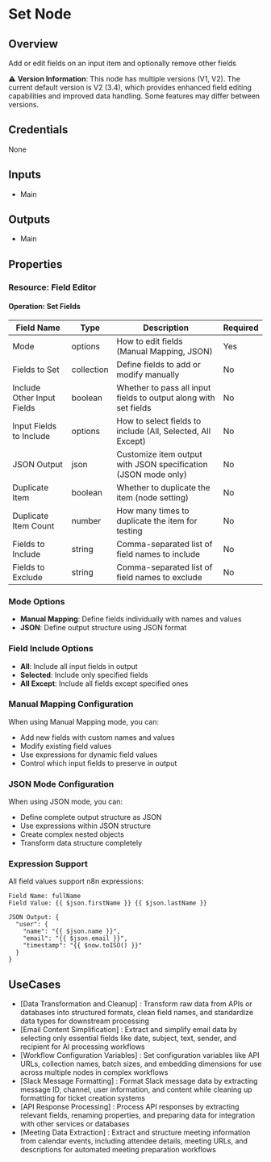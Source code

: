 # Set Node

## Overview

Add or edit fields on an input item and optionally remove other fields

⚠️ **Version Information**: This node has multiple versions (V1, V2). The current default version is V2 (3.4), which provides enhanced field editing capabilities and improved data handling. Some features may differ between versions.

## Credentials

None

## Inputs

- Main

## Outputs

- Main

## Properties

### Resource: Field Editor

#### Operation: Set Fields

| Field Name | Type | Description | Required |
|---|---|---|---|
| Mode | options | How to edit fields (Manual Mapping, JSON) | Yes |
| Fields to Set | collection | Define fields to add or modify manually | No |
| Include Other Input Fields | boolean | Whether to pass all input fields to output along with set fields | No |
| Input Fields to Include | options | How to select fields to include (All, Selected, All Except) | No |
| JSON Output | json | Customize item output with JSON specification (JSON mode only) | No |
| Duplicate Item | boolean | Whether to duplicate the item (node setting) | No |
| Duplicate Item Count | number | How many times to duplicate the item for testing | No |
| Fields to Include | string | Comma-separated list of field names to include | No |
| Fields to Exclude | string | Comma-separated list of field names to exclude | No |

### Mode Options
- **Manual Mapping**: Define fields individually with names and values
- **JSON**: Define output structure using JSON format

### Field Include Options
- **All**: Include all input fields in output
- **Selected**: Include only specified fields
- **All Except**: Include all fields except specified ones

### Manual Mapping Configuration
When using Manual Mapping mode, you can:
- Add new fields with custom names and values
- Modify existing field values
- Use expressions for dynamic field values
- Control which input fields to preserve in output

### JSON Mode Configuration
When using JSON mode, you can:
- Define complete output structure as JSON
- Use expressions within JSON structure
- Create complex nested objects
- Transform data structure completely

### Expression Support
All field values support n8n expressions:
```
Field Name: fullName
Field Value: {{ $json.firstName }} {{ $json.lastName }}

JSON Output: {
  "user": {
    "name": "{{ $json.name }}",
    "email": "{{ $json.email }}",
    "timestamp": "{{ $now.toISO() }}"
  }
}
```

## UseCases

- [Data Transformation and Cleanup] : Transform raw data from APIs or databases into structured formats, clean field names, and standardize data types for downstream processing
- [Email Content Simplification] : Extract and simplify email data by selecting only essential fields like date, subject, text, sender, and recipient for AI processing workflows
- [Workflow Configuration Variables] : Set configuration variables like API URLs, collection names, batch sizes, and embedding dimensions for use across multiple nodes in complex workflows
- [Slack Message Formatting] : Format Slack message data by extracting message ID, channel, user information, and content while cleaning up formatting for ticket creation systems
- [API Response Processing] : Process API responses by extracting relevant fields, renaming properties, and preparing data for integration with other services or databases
- [Meeting Data Extraction] : Extract and structure meeting information from calendar events, including attendee details, meeting URLs, and descriptions for automated meeting preparation workflows

